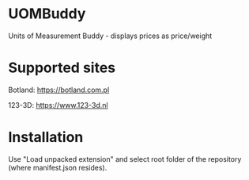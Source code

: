 # UOMBuddy
Units of Measurement Buddy - displays prices as price/weight

# Supported sites
Botland: https://botland.com.pl

123-3D: https://www.123-3d.nl

# Installation

Use "Load unpacked extension" and select root folder of the repository (where manifest.json resides).
